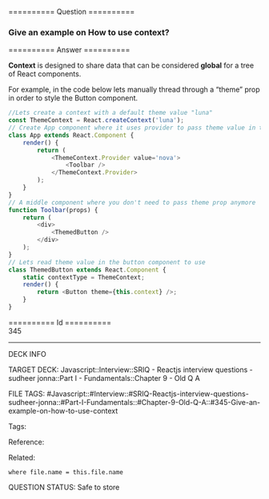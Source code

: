 ========== Question ==========  

### Give an example on How to use context?  

========== Answer ==========  

**Context** is designed to share data that can be considered **global** for a tree of React components.

For example, in the code below lets manually thread through a “theme” prop in order to style the Button component.

```javascript
//Lets create a context with a default theme value "luna"
const ThemeContext = React.createContext('luna');
// Create App component where it uses provider to pass theme value in the tree
class App extends React.Component {
    render() {
        return (
            <ThemeContext.Provider value='nova'>
                <Toolbar />
            </ThemeContext.Provider>
        );
    }
}
// A middle component where you don't need to pass theme prop anymore
function Toolbar(props) {
    return (
        <div>
            <ThemedButton />
        </div>
    );
}
// Lets read theme value in the button component to use
class ThemedButton extends React.Component {
    static contextType = ThemeContext;
    render() {
        return <Button theme={this.context} />;
    }
}
```

========== Id ==========  
345

---

DECK INFO

TARGET DECK: Javascript::Interview::SRIQ - Reactjs interview questions - sudheer jonna::Part I - Fundamentals::Chapter 9 - Old Q A

FILE TAGS: #Javascript::#Interview::#SRIQ-Reactjs-interview-questions-sudheer-jonna::#Part-I-Fundamentals::#Chapter-9-Old-Q-A::#345-Give-an-example-on-how-to-use-context

Tags:

Reference:

Related:

```dataview
where file.name = this.file.name
```
QUESTION STATUS: Safe to store
